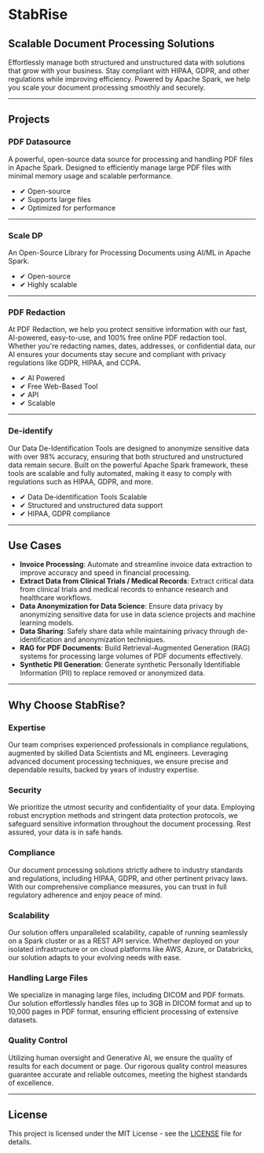 # StabRise

## Scalable Document Processing Solutions

Effortlessly manage both structured and unstructured data with solutions that grow with your business. Stay compliant with HIPAA, GDPR, and other regulations while improving efficiency. Powered by Apache Spark, we help you scale your document processing smoothly and securely.

---

## Projects

### PDF Datasource

A powerful, open-source data source for processing and handling PDF files in Apache Spark. Designed to efficiently manage large PDF files with minimal memory usage and scalable performance.

- ✔ Open-source
- ✔ Supports large files
- ✔ Optimized for performance

---

### Scale DP

An Open-Source Library for Processing Documents using AI/ML in Apache Spark.

- ✔ Open-source
- ✔ Highly scalable

---

### PDF Redaction

At PDF Redaction, we help you protect sensitive information with our fast, AI-powered, easy-to-use, and 100% free online PDF redaction tool. Whether you're redacting names, dates, addresses, or confidential data, our AI ensures your documents stay secure and compliant with privacy regulations like GDPR, HIPAA, and CCPA.

- ✔ AI Powered
- ✔ Free Web-Based Tool
- ✔ API
- ✔ Scalable

---

### De-identify

Our Data De-Identification Tools are designed to anonymize sensitive data with over 98% accuracy, ensuring that both structured and unstructured data remain secure. Built on the powerful Apache Spark framework, these tools are scalable and fully automated, making it easy to comply with regulations such as HIPAA, GDPR, and more.

- ✔ Data De‑identification Tools Scalable
- ✔ Structured and unstructured data support
- ✔ HIPAA, GDPR compliance

---

## Use Cases

- **Invoice Processing**: Automate and streamline invoice data extraction to improve accuracy and speed in financial processing.
- **Extract Data from Clinical Trials / Medical Records**: Extract critical data from clinical trials and medical records to enhance research and healthcare workflows.
- **Data Anonymization for Data Science**: Ensure data privacy by anonymizing sensitive data for use in data science projects and machine learning models.
- **Data Sharing**: Safely share data while maintaining privacy through de-identification and anonymization techniques.
- **RAG for PDF Documents**: Build Retrieval-Augmented Generation (RAG) systems for processing large volumes of PDF documents effectively.
- **Synthetic PII Generation**: Generate synthetic Personally Identifiable Information (PII) to replace removed or anonymized data.

---

## Why Choose StabRise?

### Expertise

Our team comprises experienced professionals in compliance regulations, augmented by skilled Data Scientists and ML engineers. Leveraging advanced document processing techniques, we ensure precise and dependable results, backed by years of industry expertise.

### Security

We prioritize the utmost security and confidentiality of your data. Employing robust encryption methods and stringent data protection protocols, we safeguard sensitive information throughout the document processing. Rest assured, your data is in safe hands.

### Compliance

Our document processing solutions strictly adhere to industry standards and regulations, including HIPAA, GDPR, and other pertinent privacy laws. With our comprehensive compliance measures, you can trust in full regulatory adherence and enjoy peace of mind.

### Scalability

Our solution offers unparalleled scalability, capable of running seamlessly on a Spark cluster or as a REST API service. Whether deployed on your isolated infrastructure or on cloud platforms like AWS, Azure, or Databricks, our solution adapts to your evolving needs with ease.

### Handling Large Files

We specialize in managing large files, including DICOM and PDF formats. Our solution effortlessly handles files up to 3GB in DICOM format and up to 10,000 pages in PDF format, ensuring efficient processing of extensive datasets.

### Quality Control

Utilizing human oversight and Generative AI, we ensure the quality of results for each document or page. Our rigorous quality control measures guarantee accurate and reliable outcomes, meeting the highest standards of excellence.

---

## License

This project is licensed under the MIT License - see the [LICENSE](LICENSE) file for details.
